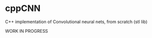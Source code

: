 # cppCNN

C++ implementation of Convolutional neural nets, from scratch (stl lib)

WORK IN PROGRESS
